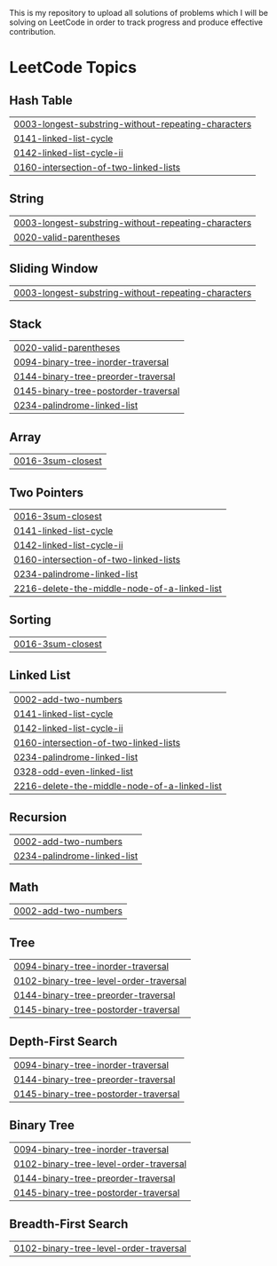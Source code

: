 This is my repository to upload all solutions of problems which I will be solving on LeetCode in order to track progress and produce effective contribution.

<!---LeetCode Topics Start-->
# LeetCode Topics
## Hash Table
|  |
| ------- |
| [0003-longest-substring-without-repeating-characters](https://github.com/tech-dhawal-03/DSA-LeetCode-Problems/tree/master/0003-longest-substring-without-repeating-characters) |
| [0141-linked-list-cycle](https://github.com/tech-dhawal-03/DSA-LeetCode-Problems/tree/master/0141-linked-list-cycle) |
| [0142-linked-list-cycle-ii](https://github.com/tech-dhawal-03/DSA-LeetCode-Problems/tree/master/0142-linked-list-cycle-ii) |
| [0160-intersection-of-two-linked-lists](https://github.com/tech-dhawal-03/DSA-LeetCode-Problems/tree/master/0160-intersection-of-two-linked-lists) |
## String
|  |
| ------- |
| [0003-longest-substring-without-repeating-characters](https://github.com/tech-dhawal-03/DSA-LeetCode-Problems/tree/master/0003-longest-substring-without-repeating-characters) |
| [0020-valid-parentheses](https://github.com/tech-dhawal-03/DSA-LeetCode-Problems/tree/master/0020-valid-parentheses) |
## Sliding Window
|  |
| ------- |
| [0003-longest-substring-without-repeating-characters](https://github.com/tech-dhawal-03/DSA-LeetCode-Problems/tree/master/0003-longest-substring-without-repeating-characters) |
## Stack
|  |
| ------- |
| [0020-valid-parentheses](https://github.com/tech-dhawal-03/DSA-LeetCode-Problems/tree/master/0020-valid-parentheses) |
| [0094-binary-tree-inorder-traversal](https://github.com/tech-dhawal-03/DSA-LeetCode-Problems/tree/master/0094-binary-tree-inorder-traversal) |
| [0144-binary-tree-preorder-traversal](https://github.com/tech-dhawal-03/DSA-LeetCode-Problems/tree/master/0144-binary-tree-preorder-traversal) |
| [0145-binary-tree-postorder-traversal](https://github.com/tech-dhawal-03/DSA-LeetCode-Problems/tree/master/0145-binary-tree-postorder-traversal) |
| [0234-palindrome-linked-list](https://github.com/tech-dhawal-03/DSA-LeetCode-Problems/tree/master/0234-palindrome-linked-list) |
## Array
|  |
| ------- |
| [0016-3sum-closest](https://github.com/tech-dhawal-03/DSA-LeetCode-Problems/tree/master/0016-3sum-closest) |
## Two Pointers
|  |
| ------- |
| [0016-3sum-closest](https://github.com/tech-dhawal-03/DSA-LeetCode-Problems/tree/master/0016-3sum-closest) |
| [0141-linked-list-cycle](https://github.com/tech-dhawal-03/DSA-LeetCode-Problems/tree/master/0141-linked-list-cycle) |
| [0142-linked-list-cycle-ii](https://github.com/tech-dhawal-03/DSA-LeetCode-Problems/tree/master/0142-linked-list-cycle-ii) |
| [0160-intersection-of-two-linked-lists](https://github.com/tech-dhawal-03/DSA-LeetCode-Problems/tree/master/0160-intersection-of-two-linked-lists) |
| [0234-palindrome-linked-list](https://github.com/tech-dhawal-03/DSA-LeetCode-Problems/tree/master/0234-palindrome-linked-list) |
| [2216-delete-the-middle-node-of-a-linked-list](https://github.com/tech-dhawal-03/DSA-LeetCode-Problems/tree/master/2216-delete-the-middle-node-of-a-linked-list) |
## Sorting
|  |
| ------- |
| [0016-3sum-closest](https://github.com/tech-dhawal-03/DSA-LeetCode-Problems/tree/master/0016-3sum-closest) |
## Linked List
|  |
| ------- |
| [0002-add-two-numbers](https://github.com/tech-dhawal-03/DSA-LeetCode-Problems/tree/master/0002-add-two-numbers) |
| [0141-linked-list-cycle](https://github.com/tech-dhawal-03/DSA-LeetCode-Problems/tree/master/0141-linked-list-cycle) |
| [0142-linked-list-cycle-ii](https://github.com/tech-dhawal-03/DSA-LeetCode-Problems/tree/master/0142-linked-list-cycle-ii) |
| [0160-intersection-of-two-linked-lists](https://github.com/tech-dhawal-03/DSA-LeetCode-Problems/tree/master/0160-intersection-of-two-linked-lists) |
| [0234-palindrome-linked-list](https://github.com/tech-dhawal-03/DSA-LeetCode-Problems/tree/master/0234-palindrome-linked-list) |
| [0328-odd-even-linked-list](https://github.com/tech-dhawal-03/DSA-LeetCode-Problems/tree/master/0328-odd-even-linked-list) |
| [2216-delete-the-middle-node-of-a-linked-list](https://github.com/tech-dhawal-03/DSA-LeetCode-Problems/tree/master/2216-delete-the-middle-node-of-a-linked-list) |
## Recursion
|  |
| ------- |
| [0002-add-two-numbers](https://github.com/tech-dhawal-03/DSA-LeetCode-Problems/tree/master/0002-add-two-numbers) |
| [0234-palindrome-linked-list](https://github.com/tech-dhawal-03/DSA-LeetCode-Problems/tree/master/0234-palindrome-linked-list) |
## Math
|  |
| ------- |
| [0002-add-two-numbers](https://github.com/tech-dhawal-03/DSA-LeetCode-Problems/tree/master/0002-add-two-numbers) |
## Tree
|  |
| ------- |
| [0094-binary-tree-inorder-traversal](https://github.com/tech-dhawal-03/DSA-LeetCode-Problems/tree/master/0094-binary-tree-inorder-traversal) |
| [0102-binary-tree-level-order-traversal](https://github.com/tech-dhawal-03/DSA-LeetCode-Problems/tree/master/0102-binary-tree-level-order-traversal) |
| [0144-binary-tree-preorder-traversal](https://github.com/tech-dhawal-03/DSA-LeetCode-Problems/tree/master/0144-binary-tree-preorder-traversal) |
| [0145-binary-tree-postorder-traversal](https://github.com/tech-dhawal-03/DSA-LeetCode-Problems/tree/master/0145-binary-tree-postorder-traversal) |
## Depth-First Search
|  |
| ------- |
| [0094-binary-tree-inorder-traversal](https://github.com/tech-dhawal-03/DSA-LeetCode-Problems/tree/master/0094-binary-tree-inorder-traversal) |
| [0144-binary-tree-preorder-traversal](https://github.com/tech-dhawal-03/DSA-LeetCode-Problems/tree/master/0144-binary-tree-preorder-traversal) |
| [0145-binary-tree-postorder-traversal](https://github.com/tech-dhawal-03/DSA-LeetCode-Problems/tree/master/0145-binary-tree-postorder-traversal) |
## Binary Tree
|  |
| ------- |
| [0094-binary-tree-inorder-traversal](https://github.com/tech-dhawal-03/DSA-LeetCode-Problems/tree/master/0094-binary-tree-inorder-traversal) |
| [0102-binary-tree-level-order-traversal](https://github.com/tech-dhawal-03/DSA-LeetCode-Problems/tree/master/0102-binary-tree-level-order-traversal) |
| [0144-binary-tree-preorder-traversal](https://github.com/tech-dhawal-03/DSA-LeetCode-Problems/tree/master/0144-binary-tree-preorder-traversal) |
| [0145-binary-tree-postorder-traversal](https://github.com/tech-dhawal-03/DSA-LeetCode-Problems/tree/master/0145-binary-tree-postorder-traversal) |
## Breadth-First Search
|  |
| ------- |
| [0102-binary-tree-level-order-traversal](https://github.com/tech-dhawal-03/DSA-LeetCode-Problems/tree/master/0102-binary-tree-level-order-traversal) |
<!---LeetCode Topics End-->